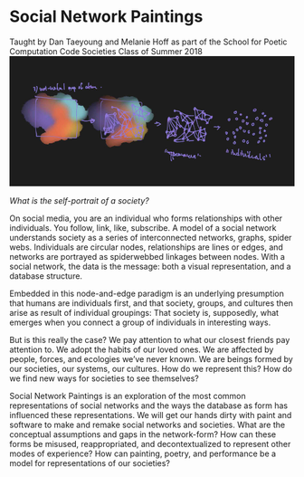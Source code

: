 # Social Network Paintings
Taught by Dan Taeyoung and Melanie Hoff as part of the School for Poetic Computation Code Societies Class of Summer 2018 
![](https://github.com/smalldatasquad/social-network-paintings/blob/master/snp.jpg)


*What is the self-portrait of a society?*

On social media, you are an individual who forms relationships with other individuals. You follow, link, like, subscribe. A model of a social network understands society as a series of interconnected networks, graphs, spider webs. Individuals are circular nodes, relationships are lines or edges, and networks are portrayed as spiderwebbed linkages between nodes. With a social network, the data is the message: both a visual representation, and a database structure.

Embedded in this node-and-edge paradigm is an underlying presumption that humans are individuals first, and that society, groups, and cultures then arise as result of individual groupings: That society is, supposedly, what emerges when you connect a group of individuals in interesting ways.

But is this really the case? We pay attention to what our closest friends pay attention to. We adopt the habits of our loved ones. We are affected by people, forces, and ecologies we’ve never known. We are beings formed by our societies, our systems, our cultures. How do we represent this? How do we find new ways for societies to see themselves?

Social Network Paintings is an exploration of the most common representations of social networks and the ways the database as form has influenced these representations.
We will get our hands dirty with paint and software to make and remake social networks and societies. What are the conceptual assumptions and gaps in the network-form? How can these forms be misused, reappropriated, and decontextualized to represent other modes of experience? How can painting, poetry, and performance be a model for representations of our societies? 



